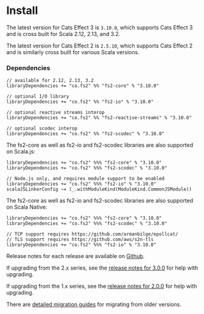 # Install

The latest version for Cats Effect 3 is `3.10.0`, which supports Cats Effect 3 and is cross built for Scala 2.12, 2.13, and 3.2.

The latest version for Cats Effect 2 is `2.5.10`, which supports Cats Effect 2 and is similarly cross built for various Scala versions.

### Dependencies <!-- {docsify-ignore} -->

```
// available for 2.12, 2.13, 3.2
libraryDependencies += "co.fs2" %% "fs2-core" % "3.10.0"

// optional I/O library
libraryDependencies += "co.fs2" %% "fs2-io" % "3.10.0"

// optional reactive streams interop
libraryDependencies += "co.fs2" %% "fs2-reactive-streams" % "3.10.0"

// optional scodec interop
libraryDependencies += "co.fs2" %% "fs2-scodec" % "3.10.0"
```

The fs2-core as well as fs2-io and fs2-scodec libraries are also supported on Scala.js:

```
libraryDependencies += "co.fs2" %%% "fs2-core" % "3.10.0"
libraryDependencies += "co.fs2" %%% "fs2-scodec" % "3.10.0"

// Node.js only, and requires module support to be enabled
libraryDependencies += "co.fs2" %%% "fs2-io" % "3.10.0"
scalaJSLinkerConfig ~= (_.withModuleKind(ModuleKind.CommonJSModule)) 
```

The fs2-core as well as fs2-io and fs2-scodec libraries are also supported on Scala Native:
```
libraryDependencies += "co.fs2" %%% "fs2-core" % "3.10.0"
libraryDependencies += "co.fs2" %%% "fs2-scodec" % "3.10.0"

// TCP support requires https://github.com/armanbilge/epollcat/
// TLS support requires https://github.com/aws/s2n-tls
libraryDependencies += "co.fs2" %%% "fs2-io" % "3.10.0"
```

Release notes for each release are available on [Github](https://github.com/typelevel/fs2/releases/).

If upgrading from the 2.x series, see the [release notes for 3.0.0](https://github.com/typelevel/fs2/releases/tag/v3.0.0) for help with upgrading.

If upgrading from the 1.x series, see the [release notes for 2.0.0](https://github.com/typelevel/fs2/releases/tag/v2.0.0) for help with upgrading.

There are [detailed migration guides](https://github.com/typelevel/fs2/blob/main/docs/) for migrating from older versions.
